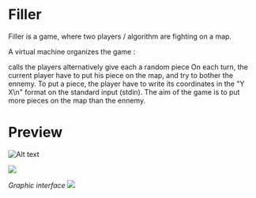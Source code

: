 # Filler
Filler is a game, where two players / algorithm are fighting on a map.

A virtual machine organizes the game :

calls the players alternatively
give each a random piece
On each turn, the current player have to put his piece on the map, and try to bother the ennemy. To put a piece, the player have to write its coordinates in the "Y X\n" format on the standard input (stdin).
The aim of the game is to put more pieces on the map than the ennemy.

# Preview
![Alt text](https://image.noelshack.com/fichiers/2019/38/2/1568738010-screen-shot-2019-09-17-at-6-33-08-pm.png)

![](https://media.giphy.com/media/ZedRTnmBXS4Mb2NPJV/giphy.gif)

*Graphic interface*
![](https://media.giphy.com/media/YqVy2qufgwDwTiwfzo/giphy.gif)
